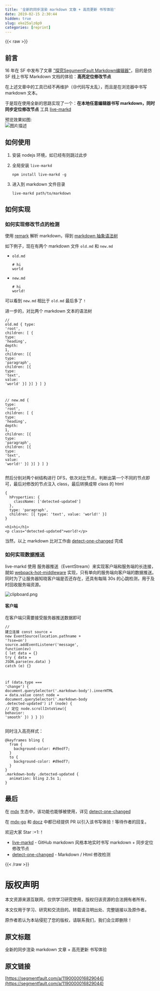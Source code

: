 ```yaml
---
title: '全新的同步渲染 markdown 文章 + 高亮更新 书写体验' 
date: 2019-02-15 2:30:44
hidden: true
slug: eke25alz6p9
categories: [reprint]
---
```


{{< raw >}}

                    
<h2 id="articleHeader0">前言</h2>
<p>16 年在 SF 中发布了文章 <a href="https://segmentfault.com/a/1190000006260582">"探究SegumentFault Markdown编辑器"</a>，目的是仿 SF 线上书写 Markdown 文档的体验：<strong>高亮定位修改节点</strong></p>
<p>在上述文章中的工具已经不再维护（😢代码写太乱），而且是在浏览器中书写 markdown 文本。</p>
<p>于是现在使用全新的思路实现了一个：<strong>在本地任意编辑器书写 markdown，同时同步定位修改节点</strong> 工具 <a href="https://github.com/imcuttle/live-markd" rel="nofollow noreferrer" target="_blank">live-markd</a></p>
<p>预览效果如图:  <br><span class="img-wrap"><img data-src="/img/bVbiL95?w=700&amp;h=415" src="https://static.alili.tech/img/bVbiL95?w=700&amp;h=415" alt="图片描述" title="图片描述" style="cursor: pointer; display: inline;"></span></p>
<h2 id="articleHeader1">如何使用</h2>
<ol>
<li>安装 nodejs 环境，如已经有则跳过此步</li>
<li>
<p>全局安装 <code>live-markd</code></p>
<div class="widget-codetool" style="display:none;">
      <div class="widget-codetool--inner">
      <span class="selectCode code-tool" data-toggle="tooltip" data-placement="top" title="" data-original-title="全选"></span>
      <span type="button" class="copyCode code-tool" data-toggle="tooltip" data-placement="top" data-clipboard-text="npm install live-markd -g" title="" data-original-title="复制"></span>
      <span type="button" class="saveToNote code-tool" data-toggle="tooltip" data-placement="top" title="" data-original-title="放进笔记"></span>
      </div>
      </div><pre class="bash hljs"><code class="bash" style="word-break: break-word; white-space: initial;">npm install live-markd -g</code></pre>
</li>
<li>
<p>进入到 markdown 文件目录</p>
<div class="widget-codetool" style="display:none;">
      <div class="widget-codetool--inner">
      <span class="selectCode code-tool" data-toggle="tooltip" data-placement="top" title="" data-original-title="全选"></span>
      <span type="button" class="copyCode code-tool" data-toggle="tooltip" data-placement="top" data-clipboard-text="live-markd path/to/markdown" title="" data-original-title="复制"></span>
      <span type="button" class="saveToNote code-tool" data-toggle="tooltip" data-placement="top" title="" data-original-title="放进笔记"></span>
      </div>
      </div><pre class="bash hljs"><code class="bash" style="word-break: break-word; white-space: initial;">live-markd path/to/markdown</code></pre>
</li>
</ol>
<h2 id="articleHeader2">如何实现</h2>
<h3 id="articleHeader3">如何实现修改节点的检测</h3>
<p>使用 <a href="https://github.com/remarkjs/remark" rel="nofollow noreferrer" target="_blank">remark</a> 解析 markdown，得到 <a href="https://github.com/syntax-tree/mdast" rel="nofollow noreferrer" target="_blank">markdown 抽象语法树</a> </p>
<p>如下例子，现在有两个 markdown 文件 <code>old.md</code> 和 <code>new.md</code></p>
<ul>
<li>
<p><code>old.md</code></p>
<div class="widget-codetool" style="display:none;">
      <div class="widget-codetool--inner">
      <span class="selectCode code-tool" data-toggle="tooltip" data-placement="top" title="" data-original-title="全选"></span>
      <span type="button" class="copyCode code-tool" data-toggle="tooltip" data-placement="top" data-clipboard-text="# hi
world" title="" data-original-title="复制"></span>
      <span type="button" class="saveToNote code-tool" data-toggle="tooltip" data-placement="top" title="" data-original-title="放进笔记"></span>
      </div>
      </div><pre class="markdown hljs"><code class="markdown"><span class="hljs-section"># hi</span>
world</code></pre>
</li>
<li>
<p><code>new.md</code></p>
<div class="widget-codetool" style="display:none;">
      <div class="widget-codetool--inner">
      <span class="selectCode code-tool" data-toggle="tooltip" data-placement="top" title="" data-original-title="全选"></span>
      <span type="button" class="copyCode code-tool" data-toggle="tooltip" data-placement="top" data-clipboard-text="# hi
world!" title="" data-original-title="复制"></span>
      <span type="button" class="saveToNote code-tool" data-toggle="tooltip" data-placement="top" title="" data-original-title="放进笔记"></span>
      </div>
      </div><pre class="markdown hljs"><code class="markdown"><span class="hljs-section"># hi</span>
world!</code></pre>
</li>
</ul>
<p>可以看到 <code>new.md</code> 相比于 <code>old.md</code> 最后多了 <code>!</code> </p>
<p>进一步的，对比两个 markdown 文本的语法树</p>
<div class="widget-codetool" style="display:none;">
      <div class="widget-codetool--inner">
      <span class="selectCode code-tool" data-toggle="tooltip" data-placement="top" title="" data-original-title="全选"></span>
      <span type="button" class="copyCode code-tool" data-toggle="tooltip" data-placement="top" data-clipboard-text="// old.md
{
  type: 'root',
  children: [
    {
      type: 'heading',
      depth: 1,
      children: [{
        type: 'paragraph',
        children: [{ type: 'text', value: 'world' }]
      }]
    }
  ]
}

// new.md
{
  type: 'root',
  children: [
    {
      type: 'heading',
      depth: 1,
      children: [{
        type: 'paragraph',
        children: [{ type: 'text', value: 'world!' }]
      }]
    }
  ]
}" title="" data-original-title="复制"></span>
      <span type="button" class="saveToNote code-tool" data-toggle="tooltip" data-placement="top" title="" data-original-title="放进笔记"></span>
      </div>
      </div><pre class="javascript hljs"><code class="javascript"><span class="hljs-comment">// old.md</span>
{
  <span class="hljs-attr">type</span>: <span class="hljs-string">'root'</span>,
  <span class="hljs-attr">children</span>: [
    {
      <span class="hljs-attr">type</span>: <span class="hljs-string">'heading'</span>,
      <span class="hljs-attr">depth</span>: <span class="hljs-number">1</span>,
      <span class="hljs-attr">children</span>: [{
        <span class="hljs-attr">type</span>: <span class="hljs-string">'paragraph'</span>,
        <span class="hljs-attr">children</span>: [{ <span class="hljs-attr">type</span>: <span class="hljs-string">'text'</span>, <span class="hljs-attr">value</span>: <span class="hljs-string">'world'</span> }]
      }]
    }
  ]
}

<span class="hljs-comment">// new.md</span>
{
  <span class="hljs-attr">type</span>: <span class="hljs-string">'root'</span>,
  <span class="hljs-attr">children</span>: [
    {
      <span class="hljs-attr">type</span>: <span class="hljs-string">'heading'</span>,
      <span class="hljs-attr">depth</span>: <span class="hljs-number">1</span>,
      <span class="hljs-attr">children</span>: [{
        <span class="hljs-attr">type</span>: <span class="hljs-string">'paragraph'</span>,
        <span class="hljs-attr">children</span>: [{ <span class="hljs-attr">type</span>: <span class="hljs-string">'text'</span>, <span class="hljs-attr">value</span>: <span class="hljs-string">'world!'</span> }]
      }]
    }
  ]
}</code></pre>
<p>然后分别对两个树结构进行 DFS，依次对比节点，判断出第一个不同的节点即可，最后对修改的节点注入 class，最后转换成带 class 的 html</p>
<div class="widget-codetool" style="display:none;">
      <div class="widget-codetool--inner">
      <span class="selectCode code-tool" data-toggle="tooltip" data-placement="top" title="" data-original-title="全选"></span>
      <span type="button" class="copyCode code-tool" data-toggle="tooltip" data-placement="top" data-clipboard-text="{
  hProperties: {
    className: ['detected-updated']
  },
  type: 'paragraph',
  children: [{ type: 'text', value: 'world!' }]
}" title="" data-original-title="复制"></span>
      <span type="button" class="saveToNote code-tool" data-toggle="tooltip" data-placement="top" title="" data-original-title="放进笔记"></span>
      </div>
      </div><pre class="javascript hljs"><code class="javascript">{
  <span class="hljs-attr">hProperties</span>: {
    <span class="hljs-attr">className</span>: [<span class="hljs-string">'detected-updated'</span>]
  },
  <span class="hljs-attr">type</span>: <span class="hljs-string">'paragraph'</span>,
  <span class="hljs-attr">children</span>: [{ <span class="hljs-attr">type</span>: <span class="hljs-string">'text'</span>, <span class="hljs-attr">value</span>: <span class="hljs-string">'world!'</span> }]
}</code></pre>
<div class="widget-codetool" style="display:none;">
      <div class="widget-codetool--inner">
      <span class="selectCode code-tool" data-toggle="tooltip" data-placement="top" title="" data-original-title="全选"></span>
      <span type="button" class="copyCode code-tool" data-toggle="tooltip" data-placement="top" data-clipboard-text="<h1>hi</h1>
<p class=&quot;detected-updated&quot;>world!</p>" title="" data-original-title="复制"></span>
      <span type="button" class="saveToNote code-tool" data-toggle="tooltip" data-placement="top" title="" data-original-title="放进笔记"></span>
      </div>
      </div><pre class="xml hljs"><code class="html"><span class="hljs-tag">&lt;<span class="hljs-name">h1</span>&gt;</span>hi<span class="hljs-tag">&lt;/<span class="hljs-name">h1</span>&gt;</span>
<span class="hljs-tag">&lt;<span class="hljs-name">p</span> <span class="hljs-attr">class</span>=<span class="hljs-string">"detected-updated"</span>&gt;</span>world!<span class="hljs-tag">&lt;/<span class="hljs-name">p</span>&gt;</span></code></pre>
<p>当然，以上 markdown 比对工作由 <a href="https://github.com/imcuttle/detect-one-changed" rel="nofollow noreferrer" target="_blank">detect-one-changed</a> 完成</p>
<h3 id="articleHeader4">如何实现数据推送</h3>
<p>live-markd 使用 服务器推送（EventStream）来实现客户端和服务端的长连接，就如 <a href="https://github.com/webpack-contrib/webpack-hot-middleware" rel="nofollow noreferrer" target="_blank">webpack-hot-middleware</a> 实现，只有单向的服务端向客户端的数据推送。同时为了让服务器知晓客户端是否还存在，还具有每隔 30s 的心跳检测，用于及时回收服务端资源。</p>
<p><span class="img-wrap"><img data-src="/img/bVbi6Dc?w=1454&amp;h=360" src="https://static.alili.tech/img/bVbi6Dc?w=1454&amp;h=360" alt="clipboard.png" title="clipboard.png" style="cursor: pointer; display: inline;"></span></p>
<h4>客户端</h4>
<p>在客户端只需要接受服务器推送数据即可</p>
<div class="widget-codetool" style="display:none;">
      <div class="widget-codetool--inner">
      <span class="selectCode code-tool" data-toggle="tooltip" data-placement="top" title="" data-original-title="全选"></span>
      <span type="button" class="copyCode code-tool" data-toggle="tooltip" data-placement="top" data-clipboard-text="// 建立连接
const source = new EventSource(location.pathname + '?sse=on')
source.addEventListener('message', function(ev) {
  let data = {}
  try {
    data = JSON.parse(ev.data)
  } catch (e) {}

  if (data.type === 'change') {
    document.querySelector('.markdown-body').innerHTML = data.value
    const node = document.querySelector('.markdown-body .detected-updated')
    if (node) {
      // 定位
      node.scrollIntoView({ behavior: 'smooth' })
    }
  }
})" title="" data-original-title="复制"></span>
      <span type="button" class="saveToNote code-tool" data-toggle="tooltip" data-placement="top" title="" data-original-title="放进笔记"></span>
      </div>
      </div><pre class="javascript hljs"><code class="javascript"><span class="hljs-comment">// 建立连接</span>
<span class="hljs-keyword">const</span> source = <span class="hljs-keyword">new</span> EventSource(location.pathname + <span class="hljs-string">'?sse=on'</span>)
source.addEventListener(<span class="hljs-string">'message'</span>, <span class="hljs-function"><span class="hljs-keyword">function</span>(<span class="hljs-params">ev</span>) </span>{
  <span class="hljs-keyword">let</span> data = {}
  <span class="hljs-keyword">try</span> {
    data = <span class="hljs-built_in">JSON</span>.parse(ev.data)
  } <span class="hljs-keyword">catch</span> (e) {}

  <span class="hljs-keyword">if</span> (data.type === <span class="hljs-string">'change'</span>) {
    <span class="hljs-built_in">document</span>.querySelector(<span class="hljs-string">'.markdown-body'</span>).innerHTML = data.value
    <span class="hljs-keyword">const</span> node = <span class="hljs-built_in">document</span>.querySelector(<span class="hljs-string">'.markdown-body .detected-updated'</span>)
    <span class="hljs-keyword">if</span> (node) {
      <span class="hljs-comment">// 定位</span>
      node.scrollIntoView({ <span class="hljs-attr">behavior</span>: <span class="hljs-string">'smooth'</span> })
    }
  }
})</code></pre>
<p>同时注入高亮样式：</p>
<div class="widget-codetool" style="display:none;">
      <div class="widget-codetool--inner">
      <span class="selectCode code-tool" data-toggle="tooltip" data-placement="top" title="" data-original-title="全选"></span>
      <span type="button" class="copyCode code-tool" data-toggle="tooltip" data-placement="top" data-clipboard-text="@keyframes bling {
  from {
    background-color: #d9edf7;
  }
  to {
    background-color: #d9edf7;
  }
}
.markdown-body .detected-updated {
  animation: bling 2.5s 1;
}" title="" data-original-title="复制"></span>
      <span type="button" class="saveToNote code-tool" data-toggle="tooltip" data-placement="top" title="" data-original-title="放进笔记"></span>
      </div>
      </div><pre class="css hljs"><code class="css">@<span class="hljs-keyword">keyframes</span> bling {
  <span class="hljs-selector-tag">from</span> {
    <span class="hljs-attribute">background-color</span>: <span class="hljs-number">#d9edf7</span>;
  }
  <span class="hljs-selector-tag">to</span> {
    <span class="hljs-attribute">background-color</span>: <span class="hljs-number">#d9edf7</span>;
  }
}
<span class="hljs-selector-class">.markdown-body</span> <span class="hljs-selector-class">.detected-updated</span> {
  <span class="hljs-attribute">animation</span>: bling <span class="hljs-number">2.5s</span> <span class="hljs-number">1</span>;
}</code></pre>
<h2 id="articleHeader5">最后</h2>
<p>在 <a href="https://github.com/mdx-js/mdx" rel="nofollow noreferrer" target="_blank">mdx</a> 生态中，该功能也能够被使用，详见 <a href="https://github.com/imcuttle/detect-one-changed" rel="nofollow noreferrer" target="_blank">detect-one-changed</a></p>
<p>在 <a href="https://github.com/jxnblk/mdx-go/pull/22" rel="nofollow noreferrer" target="_blank">mdx-go</a> 和 <a href="https://github.com/pedronauck/docz/pull/433" rel="nofollow noreferrer" target="_blank">docz</a> 中都已经提供 PR 以引入该书写体验！等待作者的回复。</p>
<p>欢迎大家 Star :+1:！</p>
<ul>
<li>
<a href="https://github.com/imcuttle/live-markd" rel="nofollow noreferrer" target="_blank">live-markd</a> - GitHub markdown 风格本地实时书写 markdown + 同步定位修改节点</li>
<li>
<a href="https://github.com/imcuttle/detect-one-changed" rel="nofollow noreferrer" target="_blank">detect-one-changed</a> - Markdown / Html 修改检测</li>
</ul>

                
{{< /raw >}}

# 版权声明
本文资源来源互联网，仅供学习研究使用，版权归该资源的合法拥有者所有，

本文仅用于学习、研究和交流目的。转载请注明出处、完整链接以及原作者。

原作者若认为本站侵犯了您的版权，请联系我们，我们会立即删除！

## 原文标题
全新的同步渲染 markdown 文章 + 高亮更新 书写体验

## 原文链接
[https://segmentfault.com/a/1190000016829044](https://segmentfault.com/a/1190000016829044)

